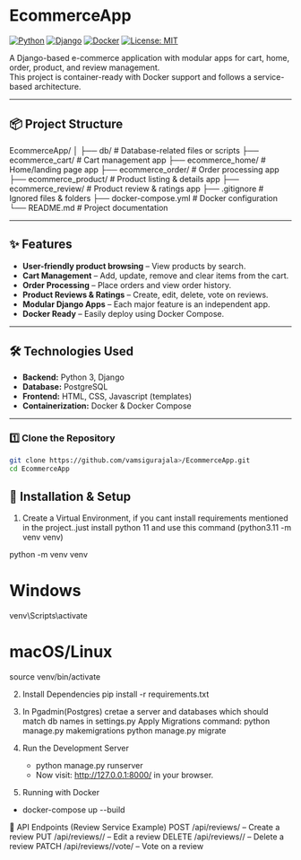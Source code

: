 # EcommerceApp

[![Python](https://img.shields.io/badge/Python-3.x-blue?logo=python)](https://www.python.org/)
[![Django](https://img.shields.io/badge/Django-4.x-green?logo=django)](https://www.djangoproject.com/)
[![Docker](https://img.shields.io/badge/Docker-Ready-blue?logo=docker)](https://www.docker.com/)
[![License: MIT](https://img.shields.io/badge/License-MIT-yellow.svg)](LICENSE)

A Django-based e-commerce application with modular apps for cart, home, order, product, and review management.  
This project is container-ready with Docker support and follows a service-based architecture.

---

## 📦 Project Structure
EcommerceApp/
│
├── db/ # Database-related files or scripts
├── ecommerce_cart/ # Cart management app
├── ecommerce_home/ # Home/landing page app
├── ecommerce_order/ # Order processing app
├── ecommerce_product/ # Product listing & details app
├── ecommerce_review/ # Product review & ratings app
├── .gitignore # Ignored files & folders
├── docker-compose.yml # Docker configuration
└── README.md # Project documentation


---

## ✨ Features
- **User-friendly product browsing** – View products by search.
- **Cart Management** – Add, update, remove and clear items from the cart.
- **Order Processing** – Place orders and view order history.
- **Product Reviews & Ratings** – Create, edit, delete, vote on reviews.
- **Modular Django Apps** – Each major feature is an independent app.
- **Docker Ready** – Easily deploy using Docker Compose.

---

## 🛠️ Technologies Used
- **Backend:** Python 3, Django
- **Database:** PostgreSQL
- **Frontend:** HTML, CSS, Javascript (templates)
- **Containerization:** Docker & Docker Compose

---

### 1️⃣ Clone the Repository
```bash
git clone https://github.com/vamsigurajala>/EcommerceApp.git
cd EcommerceApp
```
## 🚀 Installation & Setup

1. Create a Virtual Environment, if you cant install requirements mentioned
in the project..just install python 11 and use this command (python3.11 -m venv venv)
   
python -m venv venv
# Windows
venv\Scripts\activate
# macOS/Linux
source venv/bin/activate

2.  Install Dependencies
 pip install -r requirements.txt

3. In Pgadmin(Postgres) cretae a server and databases which should match db names in settings.py
    Apply Migrations
   command: python manage.py makemigrations
            python manage.py migrate  

4. Run the Development Server
   - python manage.py runserver
   - Now visit: http://127.0.0.1:8000/ in your browser.

5. Running with Docker
  - docker-compose up --build

📌 API Endpoints (Review Service Example)
POST /api/reviews/ – Create a review
PUT /api/reviews/<id>/ – Edit a review
DELETE /api/reviews/<id>/ – Delete a review
PATCH /api/reviews/<id>/vote/ – Vote on a review
